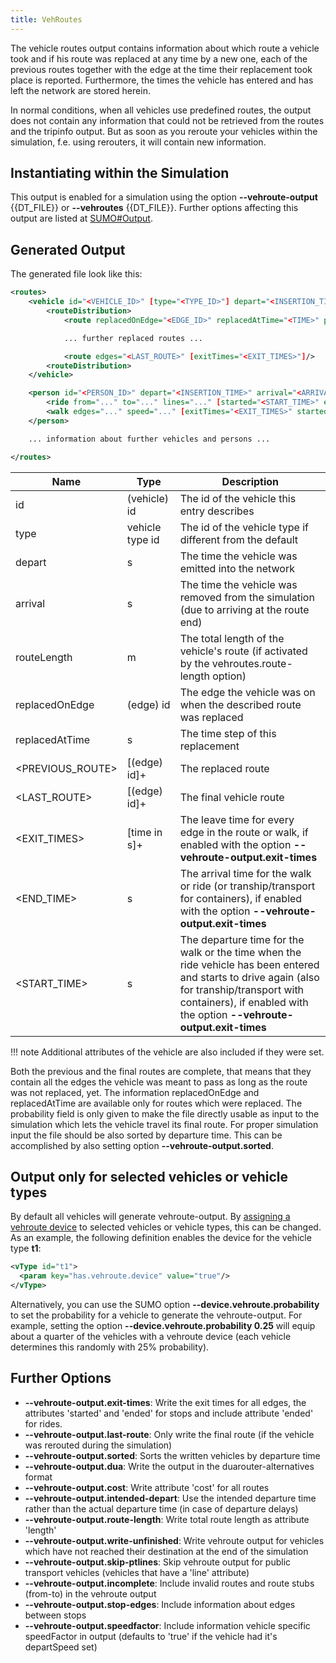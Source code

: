 ```yaml
---
title: VehRoutes
---
```


The vehicle routes output contains information about which route a
vehicle took and if his route was replaced at any time by a new one,
each of the previous routes together with the edge at the time their
replacement took place is reported. Furthermore, the times the vehicle
has entered and has left the network are stored herein.

In normal conditions, when all vehicles use predefined routes, the
output does not contain any information that could not be retrieved from
the routes and the tripinfo output. But as soon as you reroute your
vehicles within the simulation, f.e. using rerouters, it will contain
new information.

## Instantiating within the Simulation

This output is enabled for a simulation using the option **--vehroute-output** {{DT_FILE}} or **--vehroutes** {{DT_FILE}}. Further
options affecting this output are listed at
[SUMO\#Output](../../sumo.md#output).

## Generated Output

The generated file look like this:

```xml
<routes>
    <vehicle id="<VEHICLE_ID>" [type="<TYPE_ID>"] depart="<INSERTION_TIME>" arrival="<ARRIVAL_TIME>" [routeLength="<LENGTH>"]>
        <routeDistribution>
            <route replacedOnEdge="<EDGE_ID>" replacedAtTime="<TIME>" probability="0" edges="<PREVIOUS_ROUTE>"/>

            ... further replaced routes ...

            <route edges="<LAST_ROUTE>" [exitTimes="<EXIT_TIMES>"]/>
        <routeDistribution>
    </vehicle>

    <person id="<PERSON_ID>" depart="<INSERTION_TIME>" arrival="<ARRIVAL_TIME>">
        <ride from="..." to="..." lines="..." [started="<START_TIME>" ended="<END_TIME>"]/>
        <walk edges="..." speed="..." [exitTimes="<EXIT_TIMES>" started="<START_TIME>" ended="<END_TIME>"]/>
    </person>

    ... information about further vehicles and persons ...

</routes>
```

| Name              | Type            | Description                                                                                 |
| ----------------- | --------------- | ------------------------------------------------------------------------------------------- |
| id                | (vehicle) id    | The id of the vehicle this entry describes                                                  |
| type              | vehicle type id | The id of the vehicle type if different from the default                                    |
| depart            | s               | The time the vehicle was emitted into the network                                           |
| arrival           | s               | The time the vehicle was removed from the simulation (due to arriving at the route end)     |
| routeLength       | m               | The total length of the vehicle's route (if activated by the vehroutes.route-length option) |
| replacedOnEdge    | (edge) id       | The edge the vehicle was on when the described route was replaced                           |
| replacedAtTime    | s               | The time step of this replacement                                                           |
| <PREVIOUS_ROUTE\> | \[(edge) id\]+  | The replaced route                                                                          |
| <LAST_ROUTE\>     | \[(edge) id\]+  | The final vehicle route                                                                     |
| <EXIT_TIMES\>     | \[time in s\]+  | The leave time for every edge in the route or walk, if enabled with the option **--vehroute-output.exit-times**  |
| <END_TIME\>       | s               | The arrival time for the walk or ride (or tranship/transport for containers), if enabled with the option **--vehroute-output.exit-times**  |
| <START_TIME\>     | s               | The departure time for the walk or the time when the ride vehicle has been entered and starts to drive again (also for tranship/transport with containers), if enabled with the option **--vehroute-output.exit-times**  |

!!! note
    Additional attributes of the vehicle are also included if they were set.

Both the previous and the final routes are complete, that means that
they contain all the edges the vehicle was meant to pass as long as the
route was not replaced, yet. The information replacedOnEdge and
replacedAtTime are available only for routes which were replaced. The
probability field is only given to make the file directly usable as
input to the simulation which lets the vehicle travel its final route.
For proper simulation input the file should be also sorted by departure
time. This can be accomplished by also setting option **--vehroute-output.sorted**.

## Output only for selected vehicles or vehicle types
By default all vehicles will generate vehroute-output. By [assigning a vehroute device](../../Definition_of_Vehicles,_Vehicle_Types,_and_Routes.md#assignment_by_generic_parameters) to selected vehicles or vehicle types, this can be changed.
As an example, the following definition enables the device for the vehicle type **t1**:

```xml
<vType id="t1">
  <param key="has.vehroute.device" value="true"/>
</vType>
```

Alternatively, you can use the SUMO option **--device.vehroute.probability** to set the probability for a vehicle to generate the vehroute-output.
For example, setting the option **--device.vehroute.probability 0.25** will equip about a quarter of the vehicles with a vehroute device (each vehicle determines this randomly with 25% probability).

## Further Options

- **--vehroute-output.exit-times**: Write the exit times for all edges, the attributes 'started' and 'ended' for stops and include attribute 'ended' for rides.
- **--vehroute-output.last-route**: Only write the final route (if the vehicle was rerouted during the simulation)
- **--vehroute-output.sorted**:     Sorts the written vehicles by departure time
- **--vehroute-output.dua**:        Write the output in the duarouter-alternatives format
- **--vehroute-output.cost**:       Write attribute 'cost' for all routes
- **--vehroute-output.intended-depart**: Use the intended departure time rather than the actual departure time (in case of departure delays)
- **--vehroute-output.route-length**: Write total route length as attribute 'length'
- **--vehroute-output.write-unfinished**:   Write vehroute output for vehicles which have not reached their destination at the end of the simulation
- **--vehroute-output.skip-ptlines**:  Skip vehroute output for public transport vehicles (vehicles that have a 'line' attribute)
- **--vehroute-output.incomplete**:   Include invalid routes and route stubs (from-to) in the vehroute output
- **--vehroute-output.stop-edges**:   Include information about edges between stops
- **--vehroute-output.speedfactor**:   Include information vehicle specific speedFactor in output (defaults to 'true' if the vehicle had it's departSpeed set)
